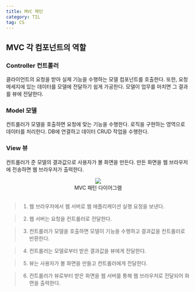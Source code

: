 ```yaml
---
title: MVC 패턴
category: TIL
tag: CS
---
```


## MVC 각 컴포넌트의 역할
### Controller 컨트롤러
클라이언트의 요청을 받아 실제 기능을 수행하는 모델 컴포넌트를 호출한다. 또한, 요청 메세지에 있는 데이터를 모델에 전달하기 쉽게 가공한다. 모델이 업무를 마치면 그 결과를 뷰에 전달한다.
### Model 모델
컨트롤러가 모델을 호출하면 요청에 맞는 기능을 수행한다. 로직을 구현하는 영역으로 데이터를 처리한다. DB에 연결하고 데이터 CRUD 작업을 수행한다.
### View 뷰
컨트롤러가 준 모델의 결과값으로 사용자가 볼 화면을 만든다. 만든 화면을 웹 브라우저에 전송하면 웹 브라우저가 출력한다. 

<div align=center><img src='https://upload.wikimedia.org/wikipedia/commons/thumb/a/a0/MVC-Process.svg/1200px-MVC-Process.svg.png'></div>
<div>
<div align=center><span style='font-size:14px'>MVC 패턴 다이어그램</span></div><br>

>1. 웹 브라우저에서 웹 서버로 웹 애플리케이션 실행 요청을 보낸다.

>2. 웹 서버는 요청을 컨트롤러로 전달한다.

>3. 컨트롤러가 모델을 호출하면 모델이 기능을 수행하고 결과값을 컨트롤러로 반환한다.

>4. 컨트롤러는 모델로부터 받은 결과값을 뷰에게 전달한다.

>5. 뷰는 사용자가 볼 화면을 만들고 컨트롤러에게 전달한다.

>6. 컨트롤러가 뷰로부터 받은 화면을 웹 서버를 통해 웹 브라우저로 전달되어 화면을 출력한다.